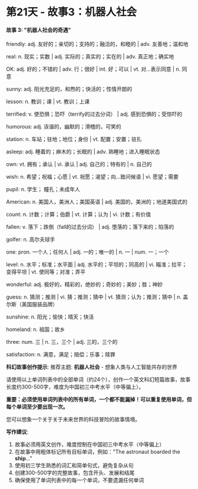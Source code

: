 # 第21天 - 故事3：机器人社会

#### 故事 3: "机器人社会的奇遇"

friendly: adj. 友好的；亲切的；支持的；融洽的，和睦的 | adv. 友善地；温和地

real: n. 现实；实数 | adj. 实际的；真实的；实在的 | adv. 真正地；确实地

OK: adj. 好的；不错的 | adv. 行；很好 | int. 好；可以 | vt. 对…表示同意 | n. 同意

sunny: adj. 阳光充足的，和煦的；快活的；性情开朗的

lesson: n. 教训；课 | vt. 教训；上课

terrified: v. 使恐惧；恐吓（terrify的过去分词） | adj. 感到恐惧的；受惊吓的

humorous: adj. 诙谐的，幽默的；滑稽的，可笑的

station: n. 车站；驻地；地位；身份 | vt. 配置；安置；驻扎

asleep: adj. 睡着的；麻木的；长眠的 | adv. 熟睡地；进入睡眠状态

own: vt. 拥有；承认 | vi. 承认 | adj. 自己的；特有的 | n. 自己的

wish: n. 希望；祝福；心愿 | vt. 祝愿；渴望；向…致问候语 | vi. 愿望；需要

pupil: n. 学生； 瞳孔；未成年人

American: n. 美国人，美洲人；美国英语 | adj. 美国的，美洲的；地道美国式的

count: n. 计数；计算；伯爵 | vt. 计算；认为 | vi. 计数；有价值

fallen: v. 落下；跌倒（fall的过去分词） | adj. 堕落的；落下来的；陷落的

golfer: n. 高尔夫球手

one: pron. 一个人；任何人 | adj. 一的；唯一的 | n. 一 | num. 一；一个

level: n. 水平；标准；水平面 | adj. 水平的；平坦的；同高的 | vi. 瞄准；拉平；变得平坦 | vt. 使同等；对准；弄平

wonderful: adj. 极好的，精彩的，绝妙的；奇妙的；美妙；胜；神妙

guess: n. 猜测；推测 | vi. 猜；推测；猜中 | vt. 猜测；认为；推测；猜中 | n. 盖尔斯（美国服装品牌）

sunshine: n. 阳光；愉快；晴天；快活

homeland: n. 祖国；故乡

three: num. 三 | n. 三，三个 | adj. 三的，三个的

satisfaction: n. 满意，满足；赔偿；乐事；赎罪

**科幻故事创作提示**:
推荐主题: **机器人社会** - 想象人类与人工智能共存的世界

请使用以上单词列表中的全部单词（约24个），创作一个英文科幻短篇故事，故事长度约300-500字，难度为中国初三中考水平（中等偏上）。

**重要：必须使用单词列表中的所有单词，一个都不能漏掉！可以重复使用单词，但每个单词至少要出现一次。**

您可以想象一个关于关于未来世界的科技冒险的故事情境。

**写作建议**: 
1. 故事必须用英文创作，难度控制在中国初三中考水平（中等偏上）
2. 在故事中用粗体标记所有目标单词，例如："The astronaut boarded the **ship**..."
3. 使用初三学生熟悉的词汇和简单句式，避免复杂从句
4. 创建300-500字的完整故事，包含开头、发展和结尾
5. 确保使用了单词列表中的每一个单词，不要遗漏任何单词
